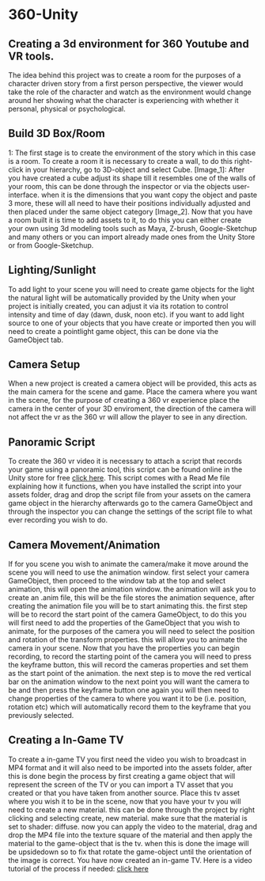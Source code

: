 # 360-Unity
## Creating a 3d environment for 360 Youtube and VR tools.
The idea behind this project was to create a room for the purposes of a character driven story
from a first person perspective, the viewer would take the role of the character and watch as the environment would change around her
showing what the character is experiencing with whether it personal, physical or psychological.
## Build 3D Box/Room
1: The first stage is to create the environment of the story which in this case is a room.
To create a room it is necessary to create a wall, to do this right-click in your hierarchy, go to 3D-object and select Cube.
[Image_1]:
After you have created a cube adjust its shape till it resembles one of the walls of your room, this can be done through the inspector or via the objects user-interface.
when it is the dimensions that you want copy the object and paste 3 more, these will all need to have their positions
individually adjusted and then placed under the same object category [Image_2].
Now that you have a room built it is time to add assets to it, to do this you can either create your own using 3d modeling tools such as Maya, Z-brush, Google-Sketchup
and many others or you can import already made ones from the Unity Store or from Google-Sketchup.
## Lighting/Sunlight
To add light to your scene you will need to create game objects for the light the natural light will be automatically provided by the Unity
when your project is initially created, you can adjust it via its rotation to control intensity and time of day (dawn, dusk, noon etc).
if you want to add light source to one of your objects that you have create or imported then you will need to create a pointlight game object, this can be done via the GameObject tab.
## Camera Setup
When a new project is created a camera object will be provided, this acts as the main camera for the scene and game.
Place the camera where you want in the scene, for the purpose of creating a 360 vr experience place the camera in the center of your 3D enviroment,
the direction of the camera will not affect the vr as the 360 vr will allow the player to see in any direction.
## Panoramic Script
To create the 360 vr video it is necessary to attach a script that records your game using a panoramic tool,
this script can be found online in the Unity store for free [click here](https://www.assetstore.unity3d.com/en/#!/content/38755). 
This script comes with a Read Me file explaining how it functions, when you have installed the script into your assets folder,
drag and drop the script file from your assets on the camera game object in the hierarchy afterwards go to the camera GameObject and
through the inspector you can change the settings of the script file to what ever recording you wish to do.
## Camera Movement/Animation
If for you scene you wish to animate the camera/make it move around the scene you will need to use the animation window.
first select your camera GameObject, then proceed to the window tab at the top and select animation, this will open the animation window.
the animation will ask you to create an .anim file, this will be the file stores the animation sequence,
after creating the animation file you will be to start animating this.
the first step will be to record the start point of the camera GameObject,
to do this you will first need to add the properties of the GameObject that you wish to animate,
for the purposes of the camera you will need to select the position and rotation of the transform properties.
this will allow you to animate the camera in your scene. Now that you have the properties you can begin recording,
to record the starting point of the camera you will need to press the keyframe button,
this will record the cameras properties and set them as the start point of the animation.
the next step is to move the red vertical bar on the animation window to the next point you will want the camera to be and then press the keyframe
button one again you will then need to change properties of the camera to where you want it to be (i.e. position, rotation etc)
which will automatically record them to the keyframe that you previously selected.
## Creating a In-Game TV
To create a in-game TV you first need the video you wish to broadcast in MP4 format and it will also need to be imported into the assets folder,
after this is done begin the process by first creating a game object that will represent the screen of the TV or you can import a TV asset that you created or that you have taken from another source.
Place this tv asset where you wish it to be in the scene, now that you have your tv you will need to create a new material. this can be done through the project by right clicking and selecting create,
new material. make sure that the material is set to shader: diffuse. now you can apply the video to the material, drag and drop the MP4 file into the texture square of the material and then
apply the material to the game-object that is the tv. when this is done the image will be upsidedown so to fix that rotate the game-object until the orientation of the image is correct.
You have now created an in-game TV.
Here is a video tutorial of the process if needed: [click here](https://www.youtube.com/watch?v=-vd9Mdb2r34.)
